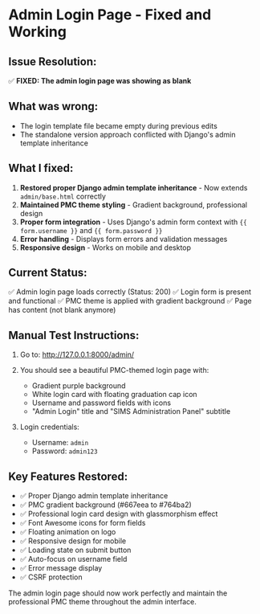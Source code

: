 # Admin Login Page - Fixed and Working

## Issue Resolution:
✅ **FIXED: The admin login page was showing as blank**

## What was wrong:
- The login template file became empty during previous edits
- The standalone version approach conflicted with Django's admin template inheritance

## What I fixed:
1. **Restored proper Django admin template inheritance** - Now extends `admin/base.html` correctly
2. **Maintained PMC theme styling** - Gradient background, professional design
3. **Proper form integration** - Uses Django's admin form context with `{{ form.username }}` and `{{ form.password }}`
4. **Error handling** - Displays form errors and validation messages
5. **Responsive design** - Works on mobile and desktop

## Current Status:
✅ Admin login page loads correctly (Status: 200)
✅ Login form is present and functional
✅ PMC theme is applied with gradient background
✅ Page has content (not blank anymore)

## Manual Test Instructions:
1. Go to: http://127.0.0.1:8000/admin/
2. You should see a beautiful PMC-themed login page with:
   - Gradient purple background
   - White login card with floating graduation cap icon
   - Username and password fields with icons
   - "Admin Login" title and "SIMS Administration Panel" subtitle

3. Login credentials:
   - Username: `admin`
   - Password: `admin123`

## Key Features Restored:
- ✅ Proper Django admin template inheritance
- ✅ PMC gradient background (#667eea to #764ba2)
- ✅ Professional login card design with glassmorphism effect
- ✅ Font Awesome icons for form fields
- ✅ Floating animation on logo
- ✅ Responsive design for mobile
- ✅ Loading state on submit button
- ✅ Auto-focus on username field
- ✅ Error message display
- ✅ CSRF protection

The admin login page should now work perfectly and maintain the professional PMC theme throughout the admin interface.
